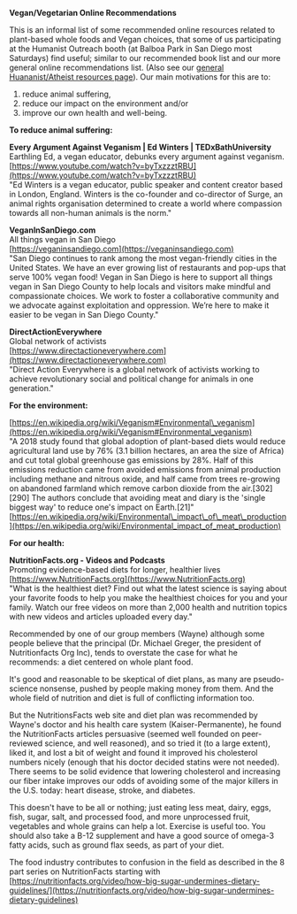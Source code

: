 **Vegan/Vegetarian Online Recommendations**

This is an informal list of some recommended online resources related to plant-based whole foods and Vegan choices, that some of us participating at the Humanist Outreach booth (at Balboa Park in San Diego most Saturdays) find useful; similar to our recommended book list and our more general online recommendations list. (Also see our [general Huananist/Atheist resources page](../)). Our main motivations for this are to:
1. reduce animal suffering,
2. reduce our impact on the environment and/or
3. improve our own health and well-being.

**To reduce animal suffering:**  

**Every Argument Against Veganism | Ed Winters | TEDxBathUniversity**  
Earthling Ed, a vegan educator, debunks every argument against veganism.  
[https://www.youtube.com/watch?v=byTxzzztRBU](https://www.youtube.com/watch?v=byTxzzztRBU)  
"Ed Winters is a vegan educator, public speaker and content creator based in London, England. Winters is the co-founder and co-director of Surge, an animal rights organisation determined to create a world where compassion towards all non-human animals is the norm."

**VeganInSanDiego.com**   
All things vegan in San Diego  
[https://veganinsandiego.com](https://veganinsandiego.com)  
"San Diego continues to rank among the most vegan-friendly cities in the United States. We have an ever growing list of restaurants and pop-ups that serve 100% vegan food! Vegan in San Diego is here to support all things vegan in San Diego County to help locals and visitors make mindful and compassionate choices. We work to foster a collaborative community and we advocate against exploitation and oppression. We’re here to make it easier to be vegan in San Diego County."

**DirectActionEverywhere**  
Global network of activists  
[https://www.directactioneverywhere.com](https://www.directactioneverywhere.com)  
"Direct Action Everywhere is a global network of activists working to achieve revolutionary social and political change for animals in one generation."

**For the environment:**  

[https://en.wikipedia.org/wiki/Veganism#Environmental\_veganism](https://en.wikipedia.org/wiki/Veganism#Environmental_veganism)  
"A 2018 study found that global adoption of plant-based diets would reduce agricultural land use by 76% (3.1 billion hectares, an area the size of Africa) and cut total global greenhouse gas emissions by 28%. Half of this emissions reduction came from avoided emissions from animal production including methane and nitrous oxide, and half came from trees re-growing on abandoned farmland which remove carbon dioxide from the air.\[302\]\[290\] The authors conclude that avoiding meat and diary is the 'single biggest way' to reduce one's impact on Earth.\[21\]"  
[https://en.wikipedia.org/wiki/Environmental\_impact\_of\_meat\_production](https://en.wikipedia.org/wiki/Environmental_impact_of_meat_production)  

**For our health:**  

**NutritionFacts.org - Videos and Podcasts**  
Promoting evidence-based diets for longer, healthier lives  
[https://www.NutritionFacts.org](https://www.NutritionFacts.org)  
"What is the healthiest diet? Find out what the latest science is saying about your favorite foods to help you make the healthiest choices for you and your family. Watch our free videos on more than 2,000 health and nutrition topics with new videos and articles uploaded every day."  

Recommended by one of our group members (Wayne) although some people believe that the principal (Dr. Michael Greger, the president of Nutritionfacts Org Inc), tends to overstate the case for what he recommends: a diet centered on whole plant food.

It's good and reasonable to be skeptical of diet plans, as many are pseudo-science nonsense, pushed by people making money from them. And the whole field of nutrition and diet is full of conflicting information too.

But the NutritionsFacts web site and diet plan was recommended by Wayne's doctor and his health care system (Kaiser-Permanente), he found the NutritionFacts articles persuasive (seemed well founded on peer-reviewed science, and well reasoned), and so tried it (to a large extent), liked it, and lost a bit of weight and found it improved his cholesterol numbers nicely (enough that his doctor decided statins were not needed). There seems to be solid evidence that lowering cholesterol and increasing our fiber intake improves our odds of avoiding some of the major killers in the U.S. today: heart disease, stroke, and diabetes.

This doesn't have to be all or nothing; just eating less meat, dairy, eggs, fish, sugar, salt, and processed food, and more unprocessed fruit, vegetables and whole grains can help a lot. Exercise is useful too. You should also take a B-12 supplement and have a good source of omega-3 fatty acids, such as ground flax seeds, as part of your diet.

The food industry contributes to confusion in the field as described in the 8 part series on NutritionFacts starting with [https://nutritionfacts.org/video/how-big-sugar-undermines-dietary-guidelines/](https://nutritionfacts.org/video/how-big-sugar-undermines-dietary-guidelines)
